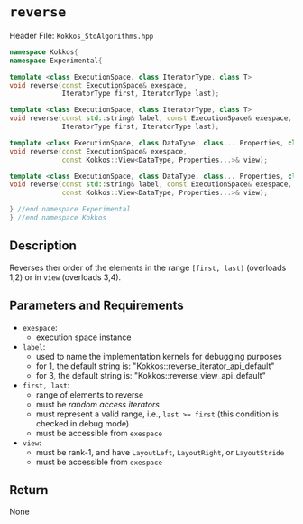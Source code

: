 
# `reverse`

Header File: `Kokkos_StdAlgorithms.hpp`

```c++
namespace Kokkos{
namespace Experimental{

template <class ExecutionSpace, class IteratorType, class T>
void reverse(const ExecutionSpace& exespace,                                    (1)
             IteratorType first, IteratorType last);

template <class ExecutionSpace, class IteratorType, class T>
void reverse(const std::string& label, const ExecutionSpace& exespace,          (2)
             IteratorType first, IteratorType last);

template <class ExecutionSpace, class DataType, class... Properties, class T>
void reverse(const ExecutionSpace& exespace,                                    (3)
             const Kokkos::View<DataType, Properties...>& view);

template <class ExecutionSpace, class DataType, class... Properties, class T>
void reverse(const std::string& label, const ExecutionSpace& exespace,          (4)
             const Kokkos::View<DataType, Properties...>& view);

} //end namespace Experimental
} //end namespace Kokkos
```

## Description

Reverses ther order of the elements in the range `[first, last)` (overloads 1,2)
or in `view` (overloads 3,4).


## Parameters and Requirements

- `exespace`:
  - execution space instance
- `label`:
  - used to name the implementation kernels for debugging purposes
  - for 1, the default string is: "Kokkos::reverse_iterator_api_default"
  - for 3, the default string is: "Kokkos::reverse_view_api_default"
- `first, last`:
  - range of elements to reverse
  - must be *random access iterators*
  - must represent a valid range, i.e., `last >= first` (this condition is checked in debug mode)
  - must be accessible from `exespace`
- `view`:
  - must be rank-1, and have `LayoutLeft`, `LayoutRight`, or `LayoutStride`
  - must be accessible from `exespace`


## Return

None